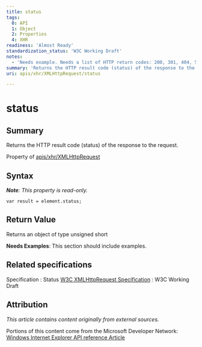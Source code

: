 ```yaml
---
title: status
tags:
  0: API
  1: Object
  2: Properties
  4: XHR
readiness: 'Almost Ready'
standardization_status: 'W3C Working Draft'
notes:
  - 'Needs example. Needs a list of HTTP return codes: 200, 301, 404, 500, etc.'
summary: 'Returns the HTTP result code (status) of the response to the request.'
uri: apis/xhr/XMLHttpRequest/status

---
```

# status

## Summary

Returns the HTTP result code (status) of the response to the request.

<span data-meta="applies_to" data-type="key">Property of <span data-type="value">[apis/xhr/XMLHttpRequest](/apis/xhr/XMLHttpRequest)</span></span>

## Syntax

***Note**: This property is read-only.*

``` {.js}
var result = element.status;
```

## Return Value

<span data-meta="return" data-type="key">Returns an object of type <span data-type="value">unsigned short</span></span>

**Needs Examples**: This section should include examples.

## Related specifications

Specification
:   Status
[W3C XMLHttpRequest Specification](http://www.w3.org/TR/XMLHttpRequest/)
:   W3C Working Draft

## Attribution

*This article contains content originally from external sources.*

Portions of this content come from the Microsoft Developer Network: [Windows Internet Explorer API reference Article](http://msdn.microsoft.com/en-us/library/ie/hh828809%28v=vs.85%29.aspx)

